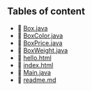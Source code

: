 ## Tables of content
- 🤣 [Box.java](./Box.java)
- 🤣 [BoxColor.java](./BoxColor.java)
- 🤣 [BoxPrice.java](./BoxPrice.java)
- 🤣 [BoxWeight.java](./BoxWeight.java)
- 🤣 [hello.html](./hello.html)
- 🤣 [index.html](./index.html)
- 🤣 [Main.java](./Main.java)
- 🤣 [readme.md](./readme.md)
